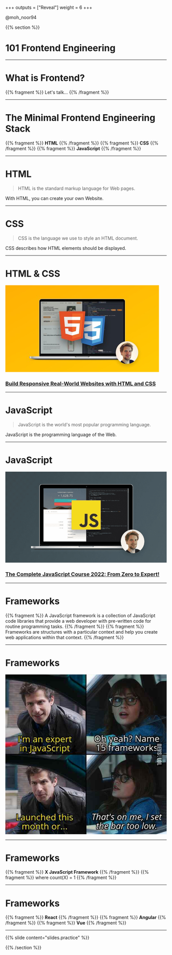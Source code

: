 +++
outputs = ["Reveal"]
weight = 6
+++


<p class="twitter">@moh_noor94</p>

{{% section %}}

# 101 Frontend Engineering

---

# What is Frontend?

{{% fragment %}} Let's talk... {{% /fragment %}}

---

#  The Minimal Frontend Engineering Stack
{{% fragment %}} **HTML** {{% /fragment %}}
{{% fragment %}} **CSS** {{% /fragment %}}
{{% fragment %}} **JavaScript** {{% /fragment %}}

---

# HTML

> HTML is the standard markup language for Web pages. 

With HTML, you can create your own Website.

---
# CSS

> CSS is the language we use to style an HTML document.

CSS describes how HTML elements should be displayed.

---

# HTML & CSS

<img class="r-stretch smaller-img" src="pics/html-css-course.jpg" alt="Build Responsive Real-World Websites with HTML and CSS">

### [Build Responsive Real-World Websites with HTML and CSS](https://www.udemy.com/course/design-and-develop-a-killer-website-with-html5-and-css3/ss)


---

# JavaScript

> JavaScript is the world's most popular programming language.

JavaScript is the programming language of the Web.


---

# JavaScript

<img class="r-stretch smaller-img" src="pics/js-course.png" alt="The Complete JavaScript Course 2022: From Zero to Expert!">

### [The Complete JavaScript Course 2022: From Zero to Expert!](https://www.udemy.com/course/the-complete-javascript-course/)

---

# Frameworks

{{% fragment %}} A JavaScript framework is a collection of JavaScript code libraries that provide a web developer with pre-written code for routine programming tasks.  {{% /fragment %}}
{{% fragment %}} Frameworks are structures with a particular context and help you create web applications within that context. {{% /fragment %}}


---

# Frameworks

<img class="r-stretch smaller-img" src="pics/meme-js-frameworks.jpg" alt="Meme - JS Frameworks">

---

# Frameworks

{{% fragment %}} **X JavaScript Framework** {{% /fragment %}}
{{% fragment %}} where count(X) = 1 {{% /fragment %}}

---

# Frameworks
{{% fragment %}} **React** {{% /fragment %}}
{{% fragment %}} **Angular** {{% /fragment %}}
{{% fragment %}} **Vue** {{% /fragment %}}

---

{{% slide content="slides.practice" %}}

{{% /section %}}
